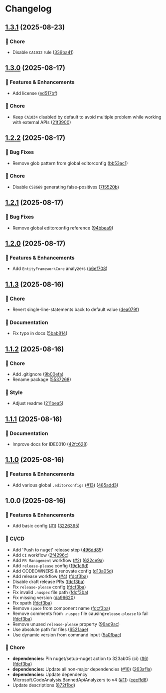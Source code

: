 # Changelog

## [1.3.1](https://github.com/Kiruyuto/.NET-Config/compare/config-1.3.0...config-1.3.1) (2025-08-23)


### 🏡 Chore

* Disable `CA1032` rule ([339ba41](https://github.com/Kiruyuto/.NET-Config/commit/339ba4116fc538bbd96406b2a78f411b9054b225))

## [1.3.0](https://github.com/Kiruyuto/.NET-Config/compare/config-1.2.2...config-1.3.0) (2025-08-17)


### 🚀 Features & Enhancements

* Add license ([ed517bf](https://github.com/Kiruyuto/.NET-Config/commit/ed517bf0fead150e24b0a7b5a65a6ea8b0edb4d6))


### 🏡 Chore

* Keep `CA1034` disabled by default to avoid multiple problem while working with external APIs ([21f3900](https://github.com/Kiruyuto/.NET-Config/commit/21f39007c926fd5132fce64cc8ef061143480a1a))

## [1.2.2](https://github.com/Kiruyuto/.NET-Config/compare/config-1.2.1...config-1.2.2) (2025-08-17)


### 🐛 Bug Fixes

* Remove glob pattern from global editorconfig ([bb53ac1](https://github.com/Kiruyuto/.NET-Config/commit/bb53ac18875766f129f5409fd46ca575ce10c255))


### 🏡 Chore

* Disable `CS8669` generating false-positives ([7f5520b](https://github.com/Kiruyuto/.NET-Config/commit/7f5520b788003faf77edad782731328ff617b35a))

## [1.2.1](https://github.com/Kiruyuto/.NET-Config/compare/config-1.2.0...config-1.2.1) (2025-08-17)


### 🐛 Bug Fixes

* Remove global editorconfig reference ([94bbea9](https://github.com/Kiruyuto/.NET-Config/commit/94bbea9b6b7b99e9e456c22d189103607e9bb28b))

## [1.2.0](https://github.com/Kiruyuto/.NET-Config/compare/config-1.1.3...config-1.2.0) (2025-08-17)


### 🚀 Features & Enhancements

* Add `EntityFrameworkCore` analyzers ([b6ef708](https://github.com/Kiruyuto/.NET-Config/commit/b6ef7087cb601d2fb3e9b2316a007777d4f561cf))

## [1.1.3](https://github.com/Kiruyuto/.NET-Config/compare/config-1.1.2...config-1.1.3) (2025-08-16)


### 🏡 Chore

* Revert single-line-statements back to default value ([dea079f](https://github.com/Kiruyuto/.NET-Config/commit/dea079f0edcc32507a7b8f52c9809489764b83b1))


### 📑 Documentation

* Fix typo in docs ([5bab814](https://github.com/Kiruyuto/.NET-Config/commit/5bab814de9244f642b551f619360e86c661b0520))

## [1.1.2](https://github.com/Kiruyuto/.NET-Config/compare/config-1.1.1...config-1.1.2) (2025-08-16)


### 🏡 Chore

* Add .gitignore ([9b00efa](https://github.com/Kiruyuto/.NET-Config/commit/9b00efafa829246b48499d00c4300fef9e519f3b))
* Rename package ([5537268](https://github.com/Kiruyuto/.NET-Config/commit/5537268b6c4b69ec4537384d6eeab4065b278815))


### 🎨 Style

* Adjust readme ([211bea5](https://github.com/Kiruyuto/.NET-Config/commit/211bea5dd02ee190678d2f262b5a576561d94ad6))

## [1.1.1](https://github.com/Kiruyuto/.NET-Config/compare/config-1.1.0...config-1.1.1) (2025-08-16)


### 📑 Documentation

* Improve docs for IDE0010 ([42fc628](https://github.com/Kiruyuto/.NET-Config/commit/42fc6282379a5a0d19081fe6dd292e5d03008975))

## [1.1.0](https://github.com/Kiruyuto/.NET-Config/compare/config-1.0.0...config-1.1.0) (2025-08-16)


### 🚀 Features & Enhancements

* Add various global `.editorconfigs` ([#13](https://github.com/Kiruyuto/.NET-Config/issues/13)) ([485add3](https://github.com/Kiruyuto/.NET-Config/commit/485add362859df1c7d365cf5d94569d9c355d7b9))

## 1.0.0 (2025-08-16)


### 🚀 Features & Enhancements

* Add basic config ([#1](https://github.com/Kiruyuto/.NET-Config/issues/1)) ([3226395](https://github.com/Kiruyuto/.NET-Config/commit/3226395f600bfd2fc3d4a1a95212b88411905dcc))


### 🤖 CI/CD

* Add 'Push to nuget' release step ([496dd85](https://github.com/Kiruyuto/.NET-Config/commit/496dd85bb1e0e7cae4e4e3dcaefade75d7aa0a33))
* Add `CI` workflow ([2f4296c](https://github.com/Kiruyuto/.NET-Config/commit/2f4296c4f78ce2f9050d365476eb732e8c747aff))
* Add `PR Management` workflow ([#2](https://github.com/Kiruyuto/.NET-Config/issues/2)) ([622ce9a](https://github.com/Kiruyuto/.NET-Config/commit/622ce9ad831c9b22195dd51fb52518d9f13eef27))
* Add `release-please` config ([19c1c9d](https://github.com/Kiruyuto/.NET-Config/commit/19c1c9d684f8276cfc77cb31cc67d9565b8a8923))
* Add CODEOWNERS & renovate config ([d13a05d](https://github.com/Kiruyuto/.NET-Config/commit/d13a05d3380c59a938e09b49a1336d2933d73838))
* Add release workflow ([#4](https://github.com/Kiruyuto/.NET-Config/issues/4)) ([fdcf3ba](https://github.com/Kiruyuto/.NET-Config/commit/fdcf3ba0e77cd505dc9f868561ad993dac510a63))
* Disable draft release PRs ([fdcf3ba](https://github.com/Kiruyuto/.NET-Config/commit/fdcf3ba0e77cd505dc9f868561ad993dac510a63))
* Fix `release-please` config ([fdcf3ba](https://github.com/Kiruyuto/.NET-Config/commit/fdcf3ba0e77cd505dc9f868561ad993dac510a63))
* Fix invalid `.nuspec` file path ([fdcf3ba](https://github.com/Kiruyuto/.NET-Config/commit/fdcf3ba0e77cd505dc9f868561ad993dac510a63))
* Fix missing version ([da96620](https://github.com/Kiruyuto/.NET-Config/commit/da9662005fcd0501cc44f33cb197ab90d1d225d0))
* Fix xpath ([fdcf3ba](https://github.com/Kiruyuto/.NET-Config/commit/fdcf3ba0e77cd505dc9f868561ad993dac510a63))
* Remove `space` from component name ([fdcf3ba](https://github.com/Kiruyuto/.NET-Config/commit/fdcf3ba0e77cd505dc9f868561ad993dac510a63))
* Remove comments from `.nuspec` file causing`release-please` to fail ([fdcf3ba](https://github.com/Kiruyuto/.NET-Config/commit/fdcf3ba0e77cd505dc9f868561ad993dac510a63))
* Remove unused `release-please` property ([96ad9ac](https://github.com/Kiruyuto/.NET-Config/commit/96ad9ac60df025ae5910af4e2347a214ac57328c))
* Use absolute path for files ([6521aae](https://github.com/Kiruyuto/.NET-Config/commit/6521aaee1ef3b2c26ebd8a0e8dfcdb82feec64aa))
* Use dynamic version from command input ([5a0fbac](https://github.com/Kiruyuto/.NET-Config/commit/5a0fbac7b31a11dabd6be749a804c76c0c262aff))


### 🏡 Chore

* **dependencies:** Pin nuget/setup-nuget action to 323ab05 (ci) ([#6](https://github.com/Kiruyuto/.NET-Config/issues/6)) ([fdcf3ba](https://github.com/Kiruyuto/.NET-Config/commit/fdcf3ba0e77cd505dc9f868561ad993dac510a63))
* **dependencies:** Update all non-major dependencies ([#10](https://github.com/Kiruyuto/.NET-Config/issues/10)) ([263af1a](https://github.com/Kiruyuto/.NET-Config/commit/263af1a5ed57d15d37fb2a267ea453ead25d5659))
* **dependencies:** Update dependency Microsoft.CodeAnalysis.BannedApiAnalyzers to v4 ([#11](https://github.com/Kiruyuto/.NET-Config/issues/11)) ([cecffd8](https://github.com/Kiruyuto/.NET-Config/commit/cecffd812b8448afa96b8f7bf79f833cf9a9ede4))
* Update descriptions ([872f1bd](https://github.com/Kiruyuto/.NET-Config/commit/872f1bdcdc15378a650e46251c66ef096e16df33))
